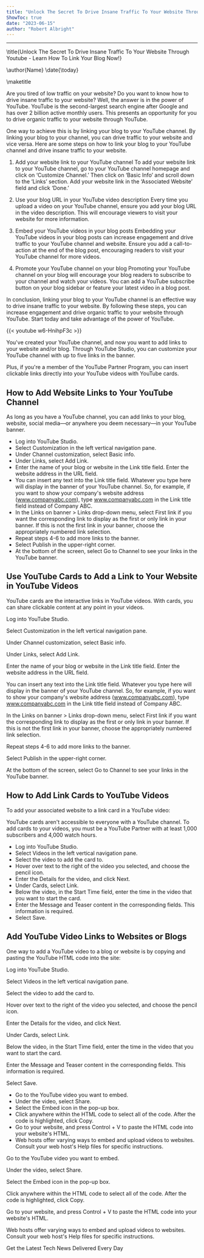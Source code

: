 ```yaml
---
title: "Unlock The Secret To Drive Insane Traffic To Your Website Through Youtube - Learn How To Link Your Blog Now!"
ShowToc: true 
date: "2023-06-15"
author: "Robert Albright"
---
```

*****
\title{Unlock The Secret To Drive Insane Traffic To Your Website Through Youtube - Learn How To Link Your Blog Now!}

\author{Name}
\date{\today}

\maketitle

Are you tired of low traffic on your website? Do you want to know how to drive insane traffic to your website? Well, the answer is in the power of YouTube. YouTube is the second-largest search engine after Google and has over 2 billion active monthly users. This presents an opportunity for you to drive organic traffic to your website through YouTube.

One way to achieve this is by linking your blog to your YouTube channel. By linking your blog to your channel, you can drive traffic to your website and vice versa. Here are some steps on how to link your blog to your YouTube channel and drive insane traffic to your website.

1. Add your website link to your YouTube channel
To add your website link to your YouTube channel, go to your YouTube channel homepage and click on ‘Customize Channel.’ Then click on ‘Basic Info’ and scroll down to the ‘Links’ section. Add your website link in the ‘Associated Website’ field and click ‘Done.’

2. Use your blog URL in your YouTube video description
Every time you upload a video on your YouTube channel, ensure you add your blog URL in the video description. This will encourage viewers to visit your website for more information.

3. Embed your YouTube videos in your blog posts
Embedding your YouTube videos in your blog posts can increase engagement and drive traffic to your YouTube channel and website. Ensure you add a call-to-action at the end of the blog post, encouraging readers to visit your YouTube channel for more videos.

4. Promote your YouTube channel on your blog
Promoting your YouTube channel on your blog will encourage your blog readers to subscribe to your channel and watch your videos. You can add a YouTube subscribe button on your blog sidebar or feature your latest video in a blog post.

In conclusion, linking your blog to your YouTube channel is an effective way to drive insane traffic to your website. By following these steps, you can increase engagement and drive organic traffic to your website through YouTube. Start today and take advantage of the power of YouTube.

{{< youtube w6-HnihpF3c >}} 




You've created your YouTube channel, and now you want to add links to your website and/or blog. Through YouTube Studio, you can customize your YouTube channel with up to five links in the banner.

 

Plus, if you're a member of the YouTube Partner Program, you can insert clickable links directly into your YouTube videos with YouTube cards.

 
##   How to Add Website Links to Your YouTube Channel  
 

As long as you have a YouTube channel, you can add links to your blog, website, social media—or anywhere you deem necessary—in your YouTube banner.

 
- Log into YouTube Studio.
 - Select Customization in the left vertical navigation pane.
 - Under Channel customization, select Basic info.
 - Under Links, select Add Link.
 - Enter the name of your blog or website in the Link title field. Enter the website address in the URL field.
 - You can insert any text into the Link title field. Whatever you type here will display in the banner of your YouTube channel. So, for example, if you want to show your company's website address (www.companyabc.com), type www.companyabc.com in the Link title field instead of Company ABC.
 - In the Links on banner > Links drop-down menu, select First link if you want the corresponding link to display as the first or only link in your banner. If this is not the first link in your banner, choose the appropriately numbered link selection.
 - Repeat steps 4-6 to add more links to the banner.
 - Select Publish in the upper-right corner.
 - At the bottom of the screen, select Go to Channel to see your links in the YouTube banner.

 
##   Use YouTube Cards to Add a Link to Your Website in YouTube Videos  
 

YouTube cards are the interactive links in YouTube videos. With cards, you can share clickable content at any point in your videos.

 

Log into YouTube Studio.

 

Select Customization in the left vertical navigation pane.

 

Under Channel customization, select Basic info.

 

Under Links, select Add Link.

 

Enter the name of your blog or website in the Link title field. Enter the website address in the URL field.

 
You can insert any text into the Link title field. Whatever you type here will display in the banner of your YouTube channel. So, for example, if you want to show your company's website address (www.companyabc.com), type www.companyabc.com in the Link title field instead of Company ABC.
 

In the Links on banner > Links drop-down menu, select First link if you want the corresponding link to display as the first or only link in your banner. If this is not the first link in your banner, choose the appropriately numbered link selection.

 

Repeat steps 4-6 to add more links to the banner.

 

Select Publish in the upper-right corner.

 

At the bottom of the screen, select Go to Channel to see your links in the YouTube banner.

 
##   How to Add Link Cards to YouTube Videos  
 

To add your associated website to a link card in a YouTube video:

 
YouTube cards aren't accessible to everyone with a YouTube channel. To add cards to your videos, you must be a YouTube Partner with at least 1,000 subscribers and 4,000 watch hours.
 
- Log into YouTube Studio.
 - Select Videos in the left vertical navigation pane.
 - Select the video to add the card to.
 - Hover over text to the right of the video you selected, and choose the pencil icon.
 - Enter the Details for the video, and click Next.
 - Under Cards, select Link.
 - Below the video, in the Start Time field, enter the time in the video that you want to start the card.
 - Enter the Message and Teaser content in the corresponding fields. This information is required.
 - Select Save.

 
##   Add YouTube Video Links to Websites or Blogs  
 

One way to add a YouTube video to a blog or website is by copying and pasting the YouTube HTML code into the site:

 

Log into YouTube Studio.

 

Select Videos in the left vertical navigation pane.

 

Select the video to add the card to.

 

Hover over text to the right of the video you selected, and choose the pencil icon.

 

Enter the Details for the video, and click Next.

 

Under Cards, select Link.

 

Below the video, in the Start Time field, enter the time in the video that you want to start the card.

 

Enter the Message and Teaser content in the corresponding fields. This information is required.

 

Select Save.

 
- Go to the YouTube video you want to embed.
 - Under the video, select Share.
 - Select the Embed icon in the pop-up box.
 - Click anywhere within the HTML code to select all of the code. After the code is highlighted, click Copy.
 - Go to your website, and press Control + V to paste the HTML code into your website's HTML.
 - Web hosts offer varying ways to embed and upload videos to websites. Consult your web host's Help files for specific instructions.

 

Go to the YouTube video you want to embed.

 

Under the video, select Share.

 

Select the Embed icon in the pop-up box.

 

Click anywhere within the HTML code to select all of the code. After the code is highlighted, click Copy.

 

Go to your website, and press Control + V to paste the HTML code into your website's HTML.

 
Web hosts offer varying ways to embed and upload videos to websites. Consult your web host's Help files for specific instructions.
 

Get the Latest Tech News Delivered Every Day




